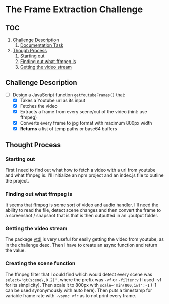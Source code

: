 # The Frame Extraction Challenge
## TOC
1. [Challenge Description](#challenge-description)
    1. [Documentation Task](#doc-tasks)
2. [Though Process](#thought-process)
    1. [Starting out](#starting-out)
    2. [Finding out what ffmpeg is](#finding-out-what-ffmpeg-is)
    3. [Getting the video stream](#getting-the-video-stream)

## Challenge Description
- [ ] Design a JavaScript function `getYoutubeFrames()` that:
  - [X] Takes a Youtube url as its input
  - [X] Fetches the video
  - [X] Extracts a frame from every scene/cut of the video (hint: use ffmpeg)
  - [X] Converts every frame to jpg format with maximum 800px width
  - [X] **Returns** a list of temp paths or base64 buffers

## Thought Process
### **Starting out**
First I need to find out what how to fetch a video with a url from youtube and what ffmpeg is. 
I'll initialize an npm project and an index.js file to outline the project.

### **Finding out what ffmpeg is**
It seems that [ffmpeg](http://ffmpeg.org/) is some sort of video and audio handler. I'll need the ability to read the file, detect scene changes and then convert the frame to a screenshot / snapshot that is that is then outputted in an ./output folder.

### **Getting the video stream**
The package [ytdl](https://www.npmjs.com/package/ytdl-core) is very useful for easily getting the video from youtube, as in the challenge desc. Then I have to create an async function and return the value. 

### **Creating the scene function**
The ffmpeg filter that I could find which would detect every scene was `select='gt(scene\,0.2)'`, where the prefix was `-vf` or `-filter:v` (I used -vf for its simplicity). Then scale it to 800px with `scale='min(800,iw)':-1` (-1 can be used synonymously with auto here). Then puts a timestamp for variable frame rate with `-vsync vfr` as to not print every frame.